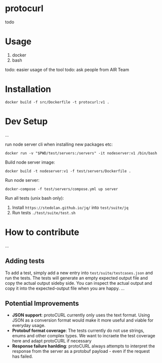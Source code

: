# protocurl

todo

# Usage

1. docker
2. bash

todo: easier usage of the tool todo: ask people from AIR Team

# Installation

```
docker build -f src/Dockerfile -t protocurl:v1 .
```

# Dev Setup

...

run node server cli when installing new packages etc:

```
docker run -v "$PWD/test/servers:/servers" -it nodeserver:v1 /bin/bash
```

Build node server image:

```
docker build -t nodeserver:v1 -f test/servers/Dockerfile .
```

Run node server:

```
docker-compose -f test/servers/compose.yml up server
```

Run all tests (unix bash only):

1. Install `https://stedolan.github.io/jq/` into `test/suite/jq`
2. Run tests `./test/suite/test.sh`

# How to contribute

...

## Adding tests

To add a test, simply add a new entry into `test/suite/testcases.json` and run the tests. The tests will generate an
empty expected output file and copy the actual output sideby side. You can inspect the actual output and copy it into
the expected-output file when you are happy. ...

## Potential Improvements

* **JSON support**: protoCURL currently only uses the text format. Using JSON as a conversion format would make it more
  useful and viable for everyday usage.
* **Protobuf format coverage**: The tests currently do not use strings, enums and other complex types. We want to
  incraete the test coverage here and adapt protoCURL if necessary
* **Response failure hanlding**: protoCURL always attempts to interpret the response from the server as a protobuf
  payload - even if the request has failed.